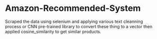# Amazon-Recommended-System
Scraped the data using selenium and applying various text cleanning process or CNN pre-trained library to convert these thing to a vector then applied cosine_similarity to get similar products.
